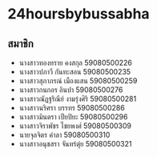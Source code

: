 # 24hoursbybussabha

## สมาชิก
- นางสาวทองทราย คงสกุล 59080500226
- นางสาวปภาวี กันทะสอน 59080500235
- นางสาวสุภาภรณ์  เมืองแสน 59080500259
- นางสาวกนกอร อินปา 59080500276
- นางสาวณัฏฐริณีย์  งามรุ่งศิริ 59080500281
- นางสาวนริศรา  บรรทร 59080500286
- นางสาวมินตรา  เปียปิยะ 59080500296
- นางสาวจิราพัชร  ไชยพงศ์ 59080500309
- นายจุลจิตร  คำลา  59080500310
- นางสาวอนุชสรา จันทร์ตุ่ย 59080500321

